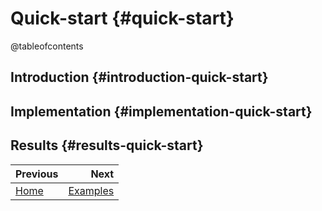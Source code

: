 # Quick-start {#quick-start}

@tableofcontents


## Introduction {#introduction-quick-start}


## Implementation {#implementation-quick-start}


## Results {#results-quick-start}


<div class="section_buttons">

| Previous       |                  Next |
|:---------------|----------------------:|
| [Home](#index) | [Examples](#examples) |

</div>
